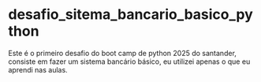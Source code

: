# desafio_sitema_bancario_basico_python
Este é o primeiro desafio do boot camp de python 2025 do santander, consiste em fazer um sistema bancário básico, eu utilizei apenas o que eu aprendi nas aulas.
